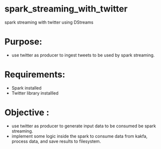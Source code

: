 # spark_streaming_with_twitter
spark streaming with twitter using DStreams

# Purpose:
- use twitter as producer to ingest tweets to be used by spark streaming.

# Requirements:
- Spark installed
- Twitter library installled

# Objective :
- use twitter as producer to generate input data to be consumed be spark streaming.
- implement some logic inside the spark to consume data from kakfa, process data, and save results to filesystem.
